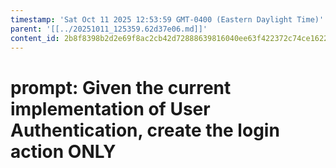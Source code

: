 ```yaml
---
timestamp: 'Sat Oct 11 2025 12:53:59 GMT-0400 (Eastern Daylight Time)'
parent: '[[../20251011_125359.62d37e06.md]]'
content_id: 2b8f8398b2d2e69f8ac2cb42d72888639816040ee63f422372c74ce1622f4575
---
```


# prompt: Given the current implementation of User Authentication, create the login action ONLY
